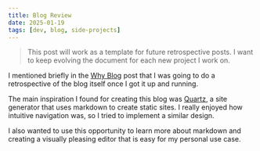 ```yaml
---
title: Blog Review
date: 2025-01-19
tags: [dev, blog, side-projects]
---
```


> This post will work as a template for future retrospective posts. I want to keep evolving the document for each new project I work on.

I mentioned briefly in the [Why Blog](why-blog.md) post that I was going to do a retrospective of the blog itself once I got it up and running.

The main inspiration I found for creating this blog was [Quartz](https://quartz.jzhao.xyz), a site generator that uses markdown to create static sites. I really enjoyed how intuitive navigation was, so I tried to implement a similar design.

I also wanted to use this opportunity to learn more about markdown and creating a visually pleasing editor that is easy for my personal use case.
